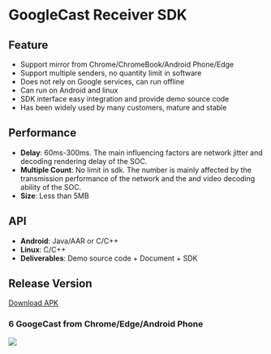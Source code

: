 # GoogleCast Receiver SDK

## Feature

* Support mirror from Chrome/ChromeBook/Android Phone/Edge       
* Support multiple senders, no quantity limit in software  
* Does not rely on Google services, can run offline    
* Can run on Android and linux  
* SDK interface easy integration and provide demo source code           
* Has been widely used by many customers, mature and stable                                                                         

## Performance  

* **Delay**: 60ms-300ms. The main influencing factors are network jitter and decoding rendering delay of the SOC.                   
* **Multiple Count**: No limit in sdk. The number  is mainly affected by the transmission performance of the network and the and video decoding ability of the SOC.
* **Size**: Less than 5MB                  

## API       

* **Android**: Java/AAR or C/C++                                        
* **Linux**: C/C++  
* **Deliverables**: Demo source code + Document + SDK                                          

## Release Version

[Download APK](https://github.com/WirelessPresentation/WirelessDisplay/releases/download/latest/BJCastTV.apk)

### 6 GoogeCast from Chrome/Edge/Android Phone   
![](https://github.com/WirelessPresentation/WirelessDisplay-SDK/blob/main/zimg/googlecast-6.jpg)


